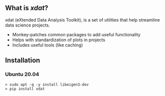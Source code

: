 ## What is *xdat*?
xdat (eXtended Data Analysis Toolkit), is a set of utilities that help streamline data science projects.

+ Monkey-patches common packages to add useful functionality
+ Helps with standardization of plots in projects
+ Includes useful tools (like caching)


## Installation

### Ubuntu 20.04

```
> sudo apt -q -y install libeigen3-dev
> pip install xdat
```
